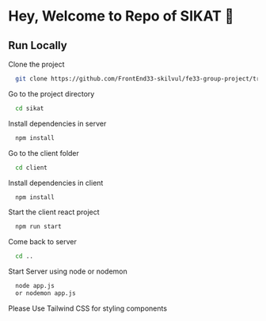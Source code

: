 
# Hey, Welcome to Repo of SIKAT 👋


## Run Locally

Clone the project

```bash
  git clone https://github.com/FrontEnd33-skilvul/fe33-group-project/tree/main/sikat
```

Go to the project directory

```bash
  cd sikat
```

Install dependencies in server

```bash
  npm install
```
Go to the client folder

```bash
  cd client
```
Install dependencies in client

```bash
  npm install
```

Start the client react project

```bash
  npm run start
```

Come back to server

```bash
  cd ..
```
Start Server using node or nodemon

```bash
  node app.js 
  or nodemon app.js
```


Please Use Tailwind CSS for styling components


